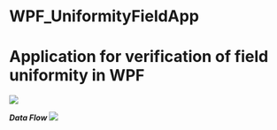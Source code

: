 # WPF_UniformityFieldApp
# Application for verification of field uniformity in WPF

<img src="https://github.com/Hubariev/WPF_UniformityFieldApp/blob/master/docs/Architecture.png"/>




**_Data Flow_** 
<img src="https://github.com/Hubariev/WPF_UniformityFieldApp/blob/master/docs/Architecture2.png"/>
